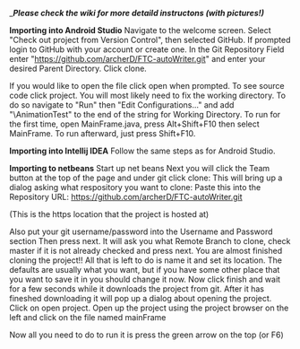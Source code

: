 ________Please check the wiki for more detaild instructons (with pictures!)_______

__Importing into Android Studio__
Navigate to the welcome screen.
Select "Check out project from Version Control", then selected GitHub.
If prompted login to GitHub with your account or create one.
In the Git Repository Field enter "https://github.com/archerD/FTC-autoWriter.git" and enter your desired Parent Directory.
Click clone.

If you would like to open the file click open when prompted.
To see source code click project.
You will most likely need to fix the working directory.
To do so navigate to "Run" then "Edit Configurations..." and add "\AnimationTest" to the end of the string for Working Directory.
To run for the first time, open MainFrame.java, press Alt+Shift+F10 then select MainFrame.
To run afterward, just press Shift+F10.

__Importing into Intellij IDEA__
Follow the same steps as for Android Studio.

__Importing to netbeans__
Start up net beans
Next you will click the Team button at the top of the page and under git click clone:
This will bring up a dialog asking what respository you want to clone: Paste this into the Repository URL: https://github.com/archerD/FTC-autoWriter.git

(This is the https location that the project is hosted at)

Also put your git username/password into the Username and Password section
Then press next.
It will ask you what Remote Branch to clone, check master if it is not already checked and press next.
You are almost finished cloning the project!! All that is left to do is name it and set its location. The defaults are usually what you want, but if you have some other place that you want to save it in you should change it now.
Now click finish and wait for a few seconds while it downloads the project from git. After it has fineshed downloading it will pop up a dialog about opening the project. Click on open project.
Open up the project using the project browser on the left and click on the file named mainFrame

Now all you need to do to run it is press the green arrow on the top (or F6)
